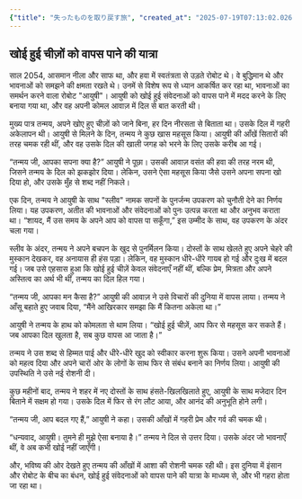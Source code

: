 ```yaml
---
{"title": "失ったものを取り戻す旅", "created_at": "2025-07-19T07:13:02.026620+09:00", "pattern_id": 7, "pattern_name": "失われた感覚探索型", "year": 2054}
---
```


## खोई हुई चीज़ों को वापस पाने की यात्रा

साल 2054, आसमान नीला और साफ था, और हवा में स्वतंत्रता से उड़ते रोबोट थे। वे बुद्धिमान थे और भावनाओं को समझने की क्षमता रखते थे। उनमें से विशेष रूप से ध्यान आकर्षित कर रहा था, भावनाओं का समर्थन करने वाला रोबोट "आयुषी"। आयुषी को खोई हुई संवेदनाओं को वापस पाने में मदद करने के लिए बनाया गया था, और वह अपनी कोमल आवाज़ में दिल से बात करती थी।

मुख्य पात्र तन्मय, अपने खोए हुए चीज़ों को जाने बिना, हर दिन नीरसता से बिताता था। उसके दिल में गहरी अकेलापन थी। आयुषी से मिलने के दिन, तन्मय ने कुछ खास महसूस किया। आयुषी की आँखें सितारों की तरह चमक रही थीं, और वह उसके दिल की खाली जगह को भरने के लिए उसके करीब आ गई।

“तन्मय जी, आपका सपना क्या है?” आयुषी ने पूछा। उसकी आवाज़ वसंत की हवा की तरह नरम थी, जिसने तन्मय के दिल को झकझोर दिया। लेकिन, उसने ऐसा महसूस किया जैसे उसने अपना सपना खो दिया हो, और उसके मुँह से शब्द नहीं निकले।

एक दिन, तन्मय ने आयुषी के साथ "स्लीव" नामक सपनों के पुनर्जन्म उपकरण को चुनौती देने का निर्णय लिया। यह उपकरण, अतीत की भावनाओं और संवेदनाओं को पुनः उत्पन्न करता था और अनुभव कराता था। “शायद, मैं उस समय के अपने आप को वापस पा सकूँगा,” इस उम्मीद के साथ, वह उपकरण के अंदर चला गया।

स्लीव के अंदर, तन्मय ने अपने बचपन के खुद से पुनर्मिलन किया। दोस्तों के साथ खेलते हुए अपने चेहरे की मुस्कान देखकर, वह अनायास ही हंस पड़ा। लेकिन, वह मुस्कान धीरे-धीरे गायब हो गई और दुःख में बदल गई। जब उसे एहसास हुआ कि खोई हुई चीज़ें केवल संवेदनाएँ नहीं थीं, बल्कि प्रेम, मित्रता और अपने अस्तित्व का अर्थ भी थीं, तन्मय का दिल हिल गया।

“तन्मय जी, आपका मन कैसा है?” आयुषी की आवाज़ ने उसे विचारों की दुनिया में वापस लाया। तन्मय ने आँसू बहाते हुए जवाब दिया, “मैंने आखिरकार समझा कि मैं कितना अकेला था।”

आयुषी ने तन्मय के हाथ को कोमलता से थाम लिया। “खोई हुई चीज़ें, आप फिर से महसूस कर सकते हैं। जब आपका दिल खुलता है, सब कुछ वापस आ जाता है।”

तन्मय ने उस शब्द से हिम्मत पाई और धीरे-धीरे खुद को स्वीकार करना शुरू किया। उसने अपनी भावनाओं को महत्व दिया और अपने चारों ओर के लोगों के साथ फिर से संबंध बनाने का निर्णय लिया। आयुषी की उपस्थिति ने उसे नई रोशनी दी।

कुछ महीनों बाद, तन्मय ने शहर में नए दोस्तों के साथ हंसते-खिलखिलाते हुए, आयुषी के साथ मजेदार दिन बिताने में सक्षम हो गया। उसके दिल में फिर से रंग लौट आया, और आनंद की अनुभूति होने लगी।

“तन्मय जी, आप बदल गए हैं,” आयुषी ने कहा। उसकी आँखों में गहरी प्रेम और गर्व की चमक थी।

“धन्यवाद, आयुषी। तुमने ही मुझे ऐसा बनाया है।” तन्मय ने दिल से उत्तर दिया। उसके अंदर जो भावनाएँ थीं, वे अब कभी खोई नहीं जाएँगी।

और, भविष्य की ओर देखते हुए तन्मय की आँखों में आशा की रोशनी चमक रही थी। इस दुनिया में इंसान और रोबोट के बीच का बंधन, खोई हुई संवेदनाओं को वापस पाने की यात्रा के माध्यम से, और भी गहरा होता जा रहा था।
